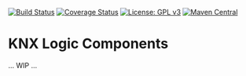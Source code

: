 [![Build Status](https://github.com/pitschr/knx-logic-components/workflows/build/badge.svg?branch=main)](https://github.com/pitschr/knx-logic-components/actions)
[![Coverage Status](https://coveralls.io/repos/github/pitschr/knx-logic-components/badge.svg?branch=main)](https://coveralls.io/github/pitschr/knx-logic-components?branch=main)
[![License: GPL v3](https://img.shields.io/badge/License-GPLv3-blue.svg)](https://www.gnu.org/licenses/gpl-3.0)
[![Maven Central](https://img.shields.io/maven-central/v/li.pitschmann/knx-logic-components.svg?label=Maven%20Central)](https://search.maven.org/search?q=g:%22li.pitschmann%22)

# KNX Logic Components

... WIP ...
